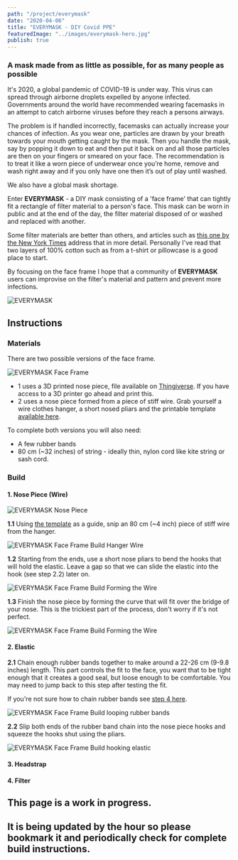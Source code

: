```yaml
---
path: "/project/everymask"
date: "2020-04-06"
title: "EVERYMASK - DIY Covid PPE"
featuredImage: "../images/everymask-hero.jpg"
publish: true
---
```


### A mask made from as little as possible, for as many people as possible

It's 2020, a global pandemic of COVID-19 is under way. This virus can spread through airborne droplets expelled by anyone infected. 
Governments around the world have recommended wearing facemasks in an attempt to catch airborne viruses before they reach a persons airways.

The problem is if handled incorrectly, facemasks can actually increase your chances of infection. As you wear one, particles are drawn by your breath towards your mouth getting caught by the mask. Then you handle the mask, say by popping it down to eat and then put it back on and all those particles are then on your fingers or smeared on your face.
The recommendation is to treat it like a worn piece of underwear once you’re home, remove and wash right away and if you only have one then it’s out of play until washed.

We also have a global mask shortage.

Enter __EVERYMASK__ - a DIY mask consisting of a 'face frame' that can tightly fit a rectangle of filter material to a person's face. This mask can be worn in public and at the end of the day, the filter material disposed of or washed and replaced with another.

Some filter materials are better than others, and articles such as <a href="https://www.nytimes.com/article/coronavirus-homemade-mask-material-DIY-face-mask-ppe.html" target="_blank">this one by the New York Times</a> address that in more detail. 
Personally I've read that two layers of 100% cotton such as from a t-shirt or pillowcase is a good place to start.

By focusing on the face frame I hope that a community of __EVERYMASK__ users can improvise on the filter's material and pattern and prevent more infections.


![EVERYMASK](../images/everymask-hero.jpg "EVERYMASK")


## Instructions

### Materials
There are two possible versions of the face frame.

![EVERYMASK Face Frame](../images/everymask-face-frames.jpg "EVERYMASK Face Frame")

- 1 uses a 3D printed nose piece, file available on <a href="https://www.thingiverse.com/thing:4266151" target="_blank">Thingiverse</a>. If you have access to a 3D printer go ahead and print this.
- 2 uses a nose piece formed from a piece of stiff wire. Grab yourself a wire clothes hanger, a short nosed pliars and the printable template <a href="https://drive.google.com/file/d/17aeMhx-E7hsK5P1fRn87Dsu_-CW0uVBk/view?usp=sharing" target="_blank">available here</a>.

To complete both versions you will also need:
- A few rubber bands
- 80 cm (~32 inches) of string - ideally thin, nylon cord like kite string or sash cord.

### Build

#### 1. Nose Piece (Wire)

![EVERYMASK Nose Piece](../images/everymask-nosepieces.jpg "EVERYMASK Nose Pieces")

__1.1__ Using <a href="https://drive.google.com/file/d/17aeMhx-E7hsK5P1fRn87Dsu_-CW0uVBk/view?usp=sharing" target="_blank">the template</a> as a guide, snip an 80 cm (~4 inch) piece of stiff wire from the hanger.

![EVERYMASK Face Frame Build Hanger Wire](../images/everymask-step1.1-coat-hanger.jpg "EVERYMASK Face Frame Build Hanger Wire")

__1.2__ Starting from the ends, use a short nose pliars to bend the hooks that will hold the elastic. Leave a gap so that we can slide the elastic into the hook (see step 2.2) later on.

![EVERYMASK Face Frame Build Forming the Wire](../images/everymask-step1.2-forming.jpg "EVERYMASK Face Frame Build Forming the Wire")

__1.3__ Finish the nose piece by forming the curve that will fit over the bridge of your nose. This is the trickiest part of the process, don't worry if it's not perfect.

![EVERYMASK Face Frame Build Forming the Wire](../images/everymask-step1.3-forming.jpg "EVERYMASK Face Frame Build Forming the Wire")



#### 2. Elastic
__2.1__ Chain enough rubber bands together to make around a 22-26 cm (9-9.8 inches) length. This part controls the fit to the face, you want that to be tight enough that it creates a good seal, but loose enough to be comfortable. You may need to jump back to this step after testing the fit. 

If you're not sure how to chain rubber bands see <a href="http://littletinkerer.blogspot.com/2014/10/make-your-own-rubber-band-car.html" target="_blank">step 4 here</a>.

![EVERYMASK Face Frame Build looping rubber bands](../images/everymask-step2.1-loop-elastic.jpg "EVERYMASK Face Frame looping rubber bands")

__2.2__ Slip both ends of the rubber band chain into the nose piece hooks and squeeze the hooks shut using the pliars.

![EVERYMASK Face Frame Build hooking elastic](../images/everymask-step2.2-hook-elastic.jpg "EVERYMASK Face Frame Build hooking elastic")


#### 3. Headstrap

#### 4. Filter


## This page is a work in progress.
## It is being updated by the hour so please bookmark it and periodically check for complete build instructions.

